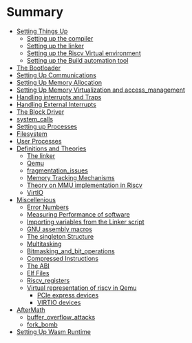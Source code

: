 # Summary

- [Setting Things Up](setting_things_up.md)
  - [Setting up the compiler](./setting_up_the_compiler.md)
  - [Setting up the linker](setting_up_LLD_linker.md)
  - [Setting up the Riscv Virtual environment](setting_up_qemu.md)
  - [Setting up the Build automation tool](./setting_up_build_automation.md)
- [The Bootloader](the_bootloader.md)
- [Setting Up Communications]()
- [Setting Up Memory Allocation](setting_up_memory_allocation.md)
- [Setting Up Memory Virtualization and access_management](setting_up_memory_virtualization_and_access_management.md)
- [Handling interrupts and Traps](handling_interrupts_and_traps.md)
- [Handling External Interrupts](handling_external_interrupts.md)
- [The Block Driver](the_block_driver.md)
- [system_calls](system_calls.md)
- [Setting up Processes](setting_up_processes.md)
- [Filesystem](Filesystem.md)
- [User Processes](user_processes.md)
- [Definitions and Theories](definitions_and_theories.md)
  - [The linker](theory_on_the_linker.md)
  - [Qemu](theory_on_Qemu.md)
  - [fragmentation_issues](fragmentation_issues.md)
  - [Memory Tracking Mechanisms](memory_tracking_mechanisms.md)
  - [Theory on MMU implementation in Riscv](theory_on_MMU_implementation_in_riscv.md)
  - [VirtIO](VirtIO.md)
- [Miscellenious]()
  - [Error Numbers](errors.md)
  - [Measuring Performance of software](measuring_software_performance.md)
  - [Importing variables from the Linker script](importing_variables_from_the_linker_script.md)
  - [GNU assembly macros](./GNU_assembly_macros.md)
  - [The singleton Structure](./the_singleton_design.md)
  - [Multitasking](multitasking.md)
  - [Bitmasking_and_bit_operations](Bitmasking_and_bit_operations)
  - [Compressed Instructions](compressed_instructions.md)
  - [The ABI](./the_ABI.md)
  - [Elf Files](./ELF_files.md)
  - [Riscv_registers](./riscv_registers.md)
  - [Virtual representation of riscv in Qemu](./virt.h) 
    - [PCIe express devices](./pcie_express_devices.md)
    - [VIRTIO devices](./virtio_devices.io)
- [AfterMath]()
  - [buffer_overflow_attacks](buffer_overflow_attacks.md)
  - [fork_bomb]()
- [Setting Up Wasm Runtime](setting_up_wasm_runtime.md)


